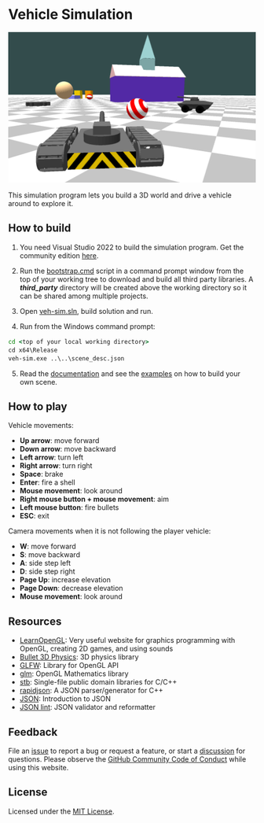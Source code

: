 # Vehicle Simulation

![App screen](app_screen.png "App screen")

This simulation program lets you build a 3D world and drive a vehicle around to explore it.

## How to build

1. You need Visual Studio 2022 to build the simulation program. Get the community edition [here](https://visualstudio.microsoft.com/thank-you-downloading-visual-studio/?sku=Community&channel=Release&version=VS2022&source=VSLandingPage&cid=2030&passive=false).

2. Run the [bootstrap.cmd](bootstrap.cmd) script in a command prompt window from the top of your working tree to download and build all third party libraries. A ***third_party*** directory will be created above the working directory so it can be shared among multiple projects.

3. Open [veh-sim.sln](veh-sim.sln), build solution and run.

4. Run from the Windows command prompt:

```bat
cd <top of your local working directory>
cd x64\Release
veh-sim.exe ..\..\scene_desc.json
```

5. Read the [documentation](docs/scene_desc.md) and see the [examples](docs/examples.json) on how to build your own scene.

## How to play

Vehicle movements:

* **Up arrow**: move forward
* **Down arrow**: move backward
* **Left arrow**: turn left
* **Right arrow**: turn right
* **Space**: brake
* **Enter**: fire a shell
* **Mouse movement**: look around
* **Right mouse button + mouse movement**: aim
* **Left mouse button**: fire bullets
* **ESC**: exit

Camera movements when it is not following the player vehicle:

* **W**: move forward
* **S**: move backward
* **A**: side step left
* **D**: side step right
* **Page Up**: increase elevation
* **Page Down**: decrease elevation
* **Mouse movement**: look around

## Resources

* [LearnOpenGL](https://learnopengl.com/): Very useful website for graphics programming with OpenGL, creating 2D games, and using sounds
* [Bullet 3D Physics](https://pybullet.org/): 3D physics library
* [GLFW](https://www.glfw.org/): Library for OpenGL API
* [glm](https://glm.g-truc.net/): OpenGL Mathematics library
* [stb](https://github.com/nothings/stb): Single-file public domain libraries for C/C++
* [rapidjson](https://github.com/Tencent/rapidjson): A JSON parser/generator for C++
* [JSON](https://www.json.org/): Introduction to JSON 
* [JSON lint](https://jsonlint.com/): JSON validator and reformatter

## Feedback

File an [issue](https://github.com/isaacchou/veh-sim/issues) to report a bug or request a feature, or start a [discussion](https://github.com/isaacchou/veh-sim/discussions) for questions. Please observe the [GitHub Community Code of Conduct](https://docs.github.com/en/site-policy/github-terms/github-community-code-of-conduct) while using this website.

## License

Licensed under the [MIT License](LICENSE).
